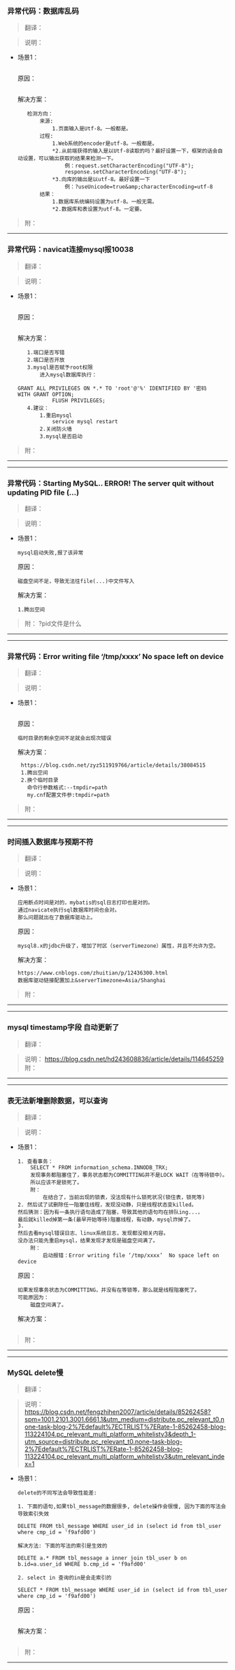 ### 异常代码：数据库乱码
>翻译：

>说明：

 * 场景1： 
    ```
    
    ```
    原因：    
    ```
    
    ```
    解决方案：
     ```
     	检测方向：
     		来源:
     			1.页面输入是Utf-8。一般都是。
     		过程:
     			1.Web系统的encoder是utf-8。一般都是。
     			*2.从前端获得的输入是以Utf-8读取的吗？最好设置一下，框架的话会自动设置，可以输出获取的结果来检测一下。
     				例：request.setCharacterEncoding("UTF-8");    
     				response.setCharacterEncoding("UTF-8"); 
     			*3.向库的输出是以utf-8。最好设置一下
     				例：?useUnicode=true&amp;characterEncoding=utf-8
     		结果：
     			1.数据库系统编码设置为utf-8。一般无需。
     			*2.数据库和表设置为utf-8。一定要。
     ```
>附： 
- - -
### 异常代码：navicat连接mysql报10038
>翻译：

>说明：

 * 场景1： 
    ```
    
    ```
    原因：    
    ```
    
    ```
    解决方案：
     ```
        1.端口是否写错
        2.端口是否开放
        3.mysql是否赋予root权限
            进入mysql数据库执行：
                GRANT ALL PRIVILEGES ON *.* TO 'root'@'%' IDENTIFIED BY '密码 WITH GRANT OPTION;
                FLUSH PRIVILEGES; 
        4.建议：
            1.重启mysql
                service mysql restart
            2.关闭防火墙
            3.mysql是否启动
     ```
>附： 

- - -
- - -
### 异常代码：Starting MySQL.. ERROR! The server quit without updating PID file (...)
>翻译：

>说明：

 * 场景1： 
    ```
    mysql启动失败,报了该异常
    ```
    原因：    
    ```
    磁盘空间不足，导致无法往file(...)中文件写入
    ```
    解决方案：
     ```
    1.腾出空间
     ```
>附： ?pid文件是什么

- - -
- - -
### 异常代码：Error writing file ‘/tmp/xxxx’  No space left on device
>翻译：

>说明：

 * 场景1： 
    ```
    
    ```
    原因：    
    ```
    临时目录的剩余空间不足就会出现次错误
    ```
    解决方案：
     ```
      https://blog.csdn.net/zyz511919766/article/details/38084515
      1.腾出空间
      2.换个临时目录
      	命令行参数格式:--tmpdir=path
    	my.cnf配置文件参:tmpdir=path
     ```
>附： 

- - -
- - -
### 时间插入数据库与预期不符
>翻译：

>说明：

 * 场景1： 
    ```
    应用断点时间是对的，mybatis的sql日志打印也是对的。
    通过navicate执行sql数据库时间也会对。
    那么问题就出在了数据库驱动上。
    ```
    原因：    
    ```
    mysql8.x的jdbc升级了，增加了时区（serverTimezone）属性，并且不允许为空。	
    ```
    解决方案：
     ```
     https://www.cnblogs.com/zhuitian/p/12436300.html
     数据库驱动链接配置加上&serverTimezone=Asia/Shanghai
     ```
>附： 

- - -
- - -
### mysql timestamp字段 自动更新了
>翻译：

>说明：
https://blog.csdn.net/hd243608836/article/details/114645259
>附： 

- - -
- - -
### 表无法新增删除数据，可以查询
>翻译：

>说明：

 * 场景1： 
    ```
    1. 查看事务：
    	SELECT * FROM information_schema.INNODB_TRX;
    	发现事务都阻塞住了，事务状态都为COMMITTING并不是LOCK WAIT（在等待锁中）。
    	所以应该不是锁死了。
    	附：
    		在结合了，当前出现的锁表，没法现有什么锁死状况(锁住表，锁死等)
    2. 然后试了试删除任一阻塞住线程，发现没动静，只是线程状态变killed。
    然后猜测：因为有一条执行语句造成了阻塞，导致其他的语句均在排队ing...，
    最后就killed掉第一条(最早开始等待)阻塞线程，有动静，mysql炸掉了。
    3. 
    然后去看mysql错误日志、linux系统日志，发现都没相关内容。
    没办法只能先重启mysql，结果发现才发现是磁盘空间满了。
    	附：
    		启动报错：Error writing file ‘/tmp/xxxx’  No space left on device
    ```
    原因：    
    ```
    如果发现事务状态为COMMITTING，并没有在等锁等，那么就是线程阻塞死了。
    可能原因为：
    	磁盘空间满了。
    ```
    解决方案：
     ```
    
     ```
>附： 

- - -

- - -
### MySQL delete慢
>翻译：

>说明：https://blog.csdn.net/fengzhihen2007/article/details/85262458?spm=1001.2101.3001.6661.1&utm_medium=distribute.pc_relevant_t0.none-task-blog-2%7Edefault%7ECTRLIST%7ERate-1-85262458-blog-113224104.pc_relevant_multi_platform_whitelistv3&depth_1-utm_source=distribute.pc_relevant_t0.none-task-blog-2%7Edefault%7ECTRLIST%7ERate-1-85262458-blog-113224104.pc_relevant_multi_platform_whitelistv3&utm_relevant_index=1

 * 场景1： 
    ```
    delete的不同写法会导致性能差:
    
    1. 下面的语句,如果tbl_message的数据很多, delete操作会很慢, 因为下面的写法会导致索引失效
    
    DELETE FROM tbl_message WHERE user_id in (select id from tbl_user where cmp_id = 'f9afd00')
    
    解决方法: 下面的写法的索引是生效的
    
    DELETE a.* FROM tbl_message a inner join tbl_user b on b.id=a.user_id WHERE b.cmp_id = 'f9afd00'
    
    2. select in 查询的in是会走索引的
    
    SELECT * FROM tbl_message WHERE user_id in (select id from tbl_user where cmp_id = 'f9afd00')
    ```
    原因：    
    ```
    
    ```
    解决方案：
     ```
    
     ```
>附： 

- - -